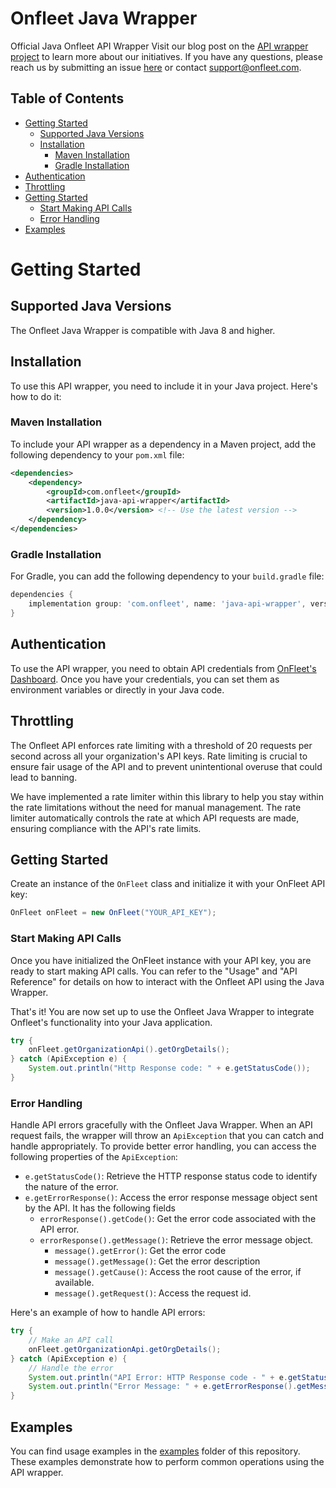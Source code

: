# Onfleet Java Wrapper

Official Java Onfleet API Wrapper
Visit our blog post on the  [API wrapper project](https://onfleet.com/blog/api-wrappers-explained/)  to learn more about our initiatives.
If you have any questions, please reach us by submitting an issue [here](https://github.com/onfleet/java-onfleet/issues) or contact 
[support@onfleet.com](mailto:support@onfleet.com).

## Table of Contents
- [Getting Started](#getting-started)
  - [Supported Java Versions](#supported-java-versions)
  - [Installation](#installation)
    - [Maven Installation](#maven-installation)
    - [Gradle Installation](#gradle-installation)
- [Authentication](#authentication)
- [Throttling](#throttling)
- [Getting Started](#getting-started)
  - [Start Making API Calls](#start-making-api-calls)
  - [Error Handling](#error-handling)
- [Examples](#examples)

# Getting Started

## Supported Java Versions

The Onfleet Java Wrapper is compatible with Java 8 and higher.

## Installation

To use this API wrapper, you need to include it in your Java project. Here's how to do it:

### Maven Installation

To include your API wrapper as a dependency in a Maven project, add the following dependency 
to your `pom.xml` file:

```xml
<dependencies>
    <dependency>
        <groupId>com.onfleet</groupId>
        <artifactId>java-api-wrapper</artifactId>
        <version>1.0.0</version> <!-- Use the latest version -->
    </dependency>
</dependencies>
```

### Gradle Installation

For Gradle, you can add the following dependency to your `build.gradle` file:

```groovy
dependencies {
    implementation group: 'com.onfleet', name: 'java-api-wrapper', version: '1.0.0' // Use the latest version
}
```

## Authentication

To use the API wrapper, you need to obtain API credentials from [OnFleet's Dashboard](https://onfleet.com/dashboard#/manage).
Once you have your credentials, you can set them as environment variables or directly in your Java code.

## Throttling

The Onfleet API enforces rate limiting with a threshold of 20 requests per second across all your organization's API keys. Rate limiting is crucial to ensure fair usage of the API and to prevent unintentional overuse that could lead to banning.

We have implemented a rate limiter within this library to help you stay within the rate limitations without the need for manual management. The rate limiter automatically controls the rate at which API requests are made, ensuring compliance with the API's rate limits.

## Getting Started
Create an instance of the `OnFleet` class and initialize it with your OnFleet API key:

```java
OnFleet onFleet = new OnFleet("YOUR_API_KEY");
```

### Start Making API Calls
Once you have initialized the OnFleet instance with your API key, 
you are ready to start making API calls. You can refer to the "Usage" and "API Reference" 
for details on how to interact with the Onfleet API using the Java Wrapper.

That's it! You are now set up to use the Onfleet Java Wrapper to integrate Onfleet's 
functionality into your Java application.

```java
try {
    onFleet.getOrganizationApi().getOrgDetails();
} catch (ApiException e) {
    System.out.println("Http Response code: " + e.getStatusCode());
}
```

### Error Handling

Handle API errors gracefully with the Onfleet Java Wrapper. When an API request fails, the wrapper will throw an `ApiException` that you can catch and handle appropriately. To provide better error handling, you can access the following properties of the `ApiException`:

- `e.getStatusCode()`: Retrieve the HTTP response status code to identify the nature of the error.
- `e.getErrorResponse()`: Access the error response message object sent by the API. It has the following fields
  - `errorResponse().getCode()`: Get the error code associated with the API error.
  - `errorResponse().getMessage()`: Retrieve the error message object.
    - `message().getError()`: Get the error code
    - `message().getMessage()`: Get the error description
    - `message().getCause()`: Access the root cause of the error, if available.
    - `message().getRequest()`: Access the request id.


Here's an example of how to handle API errors:

```java
try {
    // Make an API call
    onFleet.getOrganizationApi.getOrgDetails();
} catch (ApiException e) {
    // Handle the error
    System.out.println("API Error: HTTP Response code - " + e.getStatusCode());
    System.out.println("Error Message: " + e.getErrorResponse().getMessage());
}
```

## Examples
You can find usage examples in the [examples](https://github.com/onfleet/java-onfleet/tree/main/src/examples) folder of this repository. These examples demonstrate how to perform common operations using the API wrapper.
